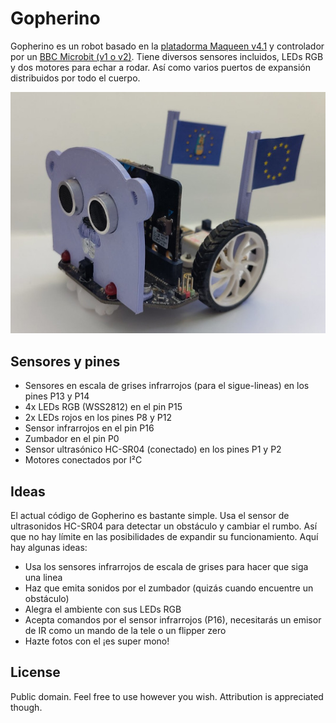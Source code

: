 # Gopherino

Gopherino es un robot basado en la [platadorma Maqueen v4.1](https://wiki.dfrobot.com/micro_Maqueen_for_micro_bit_SKU_ROB0148-EN#target_6) y controlador por un [BBC Microbit (v1 o v2)](https://wiki.dfrobot.com/micro_Maqueen_for_micro_bit_SKU_ROB0148-EN#target_6). Tiene diversos sensores incluidos, LEDs RGB y dos motores para echar a rodar. Así como varios puertos de expansión distribuidos por todo el cuerpo.

![Gopherino](gopherino.jpeg)

## Sensores y pines
- Sensores en escala de grises infrarrojos (para el sigue-lineas) en los pines P13 y P14
- 4x LEDs RGB (WSS2812) en el pin P15
- 2x LEDs rojos en los pines P8 y P12
- Sensor infrarrojos en el pin P16
- Zumbador en el pin P0
- Sensor ultrasónico HC-SR04 (conectado) en los pines P1 y P2
- Motores conectados por I²C


## Ideas
El actual código de Gopherino es bastante simple. Usa el sensor de ultrasonidos HC-SR04 para detectar un obstáculo y cambiar el rumbo. Así que no hay límite en las posibilidades de expandir su funcionamiento. Aquí hay algunas ideas:

- Usa los sensores infrarrojos de escala de grises para hacer que siga una linea
- Haz que emita sonidos por el zumbador (quizás cuando encuentre un obstáculo)
- Alegra el ambiente con sus LEDs RGB
- Acepta comandos por el sensor infrarrojos (P16), necesitarás un emisor de IR como un mando de la tele o un flipper zero
- Hazte fotos con el ¡es super mono!





## License

Public domain. Feel free to use however you wish. Attribution is appreciated though.

